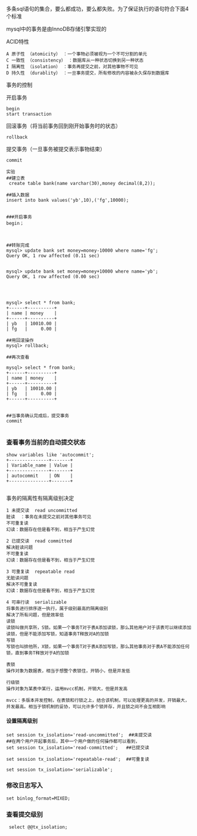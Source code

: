 

多条sql语句的集合，要么都成功，要么都失败。为了保证执行的语句符合下面4个标准

mysql中的事务是由InnoDB存储引擎实现的

ACID特性

```
A 原子性 （atomicity） ：一个事物必须被视为一个不可分割的单元
C 一致性 （consistency） ：数据库从一种状态切换到另一种状态
I 隔离性 （isolation） ：事务再提交之前，对其他事物不可见
D 持久性 （durablity） ：一旦事务提交，所有修改的内容被永久保存到数据库
```

事务的控制

开启事务

```mysql
begin  
start transaction
```

回滚事务（将当前事务回到刚开始事务时的状态）

```mysql
rollback
```

提交事务（一旦事务被提交表示事物结束）

```mysql
commit
```



```mysql
实验
##建立表
 create table bank(name varchar(30),money decimal(8,2));

##插入数据
insert into bank values('yb',10),('fg',10000);


###开启事务
begin；



##转账完成
mysql> update bank set money=money-10000 where name='fg';
Query OK, 1 row affected (0.11 sec)


mysql> update bank set money=money+10000 where name='yb';
Query OK, 1 row affected (0.00 sec)




mysql> select * from bank;
+------+----------+
| name | money    |
+------+----------+
| yb   | 10010.00 |
| fg   |     0.00 |

##用回滚操作
mysql> rollback;

##再次查看

mysql> select * from bank;
+------+----------+
| name | money    |
+------+----------+
| yb   | 10010.00 |
| fg   |     0.00 |
+------+----------+


##当事务确认完成后，提交事务
commit


```

### 查看事务当前的自动提交状态

```mysql
show variables like 'autocommit';
+---------------+-------+
| Variable_name | Value |
+---------------+-------+
| autocommit    | ON    |
+---------------+-------+


```

事务的隔离性有隔离级别决定

```mysql
1 未提交读  read uncommitted
脏读  ：事务在未提交之前对其他事务可见
不可重复读
幻读：数据存在但是看不到，相当于产生幻觉

2 已提交读  read committed
解决脏读问题
不可重复读
幻读：数据存在但是看不到，相当于产生幻觉

3 可重复读  repeatable read
无脏读问题
解决不可重复读
幻读：数据存在但是看不到，相当于产生幻觉

4 可串行读  serializable
将事务进行排序逐一执行，属于级别最高的隔离级别
解决了所有问题，但是效率低
读锁
读锁叫做共享所，S锁。如果一个事务T对于表A添加读锁，那么其他用户对于该表可以继续添加读锁，但是不能添加写锁，知道事务T释放对A的加锁
写锁
写锁也叫排他所，X锁，如果一个事务T对于表A添加写锁，那么其他事务对于表A不能添加任何锁，直到事务T释放对于A的加锁

表锁 
操作对象为数据表，相当于想整个表锁住，开销小，但是并发低

行级锁
操作对象为某表中某行，运用mvcc机制，开销大，但是并发高

mvcc：多版本并发控制，在表锁和行锁之上，结合该机制，可以处理更高的并发，开销最大，并发最高。相当于锁机制的妥协，可以允许多个锁并存，并且锁之间不会互相影响
```

#### 设置隔离级别

```mysql
set session tx_isolation='read-uncommitted';  ##未提交读
##在两个用户开起事务后，其中一个用户做的任何操作都可以看到，
set session tx_isolation='read-committed';   ##已提交读

set session tx_isolation='repeatable-read';  ##可重复读

set session tx_isolation='serializable';
```

### 修改日志写入

```mysql
set binlog_format=MIXED;
```

### 查看提交级别

```mysql
 select @@tx_isolation;
```

